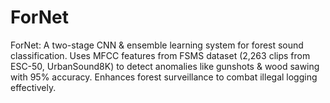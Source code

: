 # ForNet
ForNet: A two-stage CNN &amp; ensemble learning system for forest sound classification. Uses MFCC features from FSMS dataset (2,263 clips from ESC-50, UrbanSound8K) to detect anomalies like gunshots &amp; wood sawing with 95% accuracy. Enhances forest surveillance to combat illegal logging effectively.
